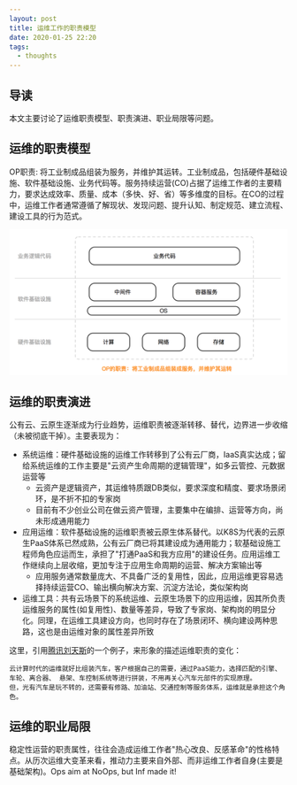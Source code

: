 ```yaml
---
layout: post
title: 运维工作的职责模型
date: 2020-01-25 22:20
tags:
  - thoughts
---
```


## 导读
本文主要讨论了运维职责模型、职责演进、职业局限等问题。

## 运维的职责模型
OP职责: 将工业制成品组装为服务，并维护其运转。工业制成品，包括硬件基础设施、软件基础设施、业务代码等。服务持续运营(CO)占据了运维工作者的主要精力，要求达成效率、质量、成本（多快、好、省）等多维度的目标。在CO的过程中，运维工作者通常遵循了解现状、发现问题、提升认知、制定规范、建立流程、建设工具的行为范式。

![page.png](https://raw.githubusercontent.com/niean/niean.github.io/master/images/20200125/op-model.png)

## 运维的职责演进
公有云、云原生逐渐成为行业趋势，运维职责被逐渐转移、替代，边界进一步收缩（未被彻底干掉）。主要表现为：

- 系统运维：硬件基础设施的运维工作转移到了公有云厂商，IaaS真实达成；留给系统运维的工作主要是"云资产生命周期的逻辑管理"，如多云管控、元数据运营等
    - 云资产是逻辑资产，其运维特质跟DB类似，要求深度和精度、要求场景闭环，是不折不扣的专家岗
    - 目前有不少创业公司在做云资产管理，主要集中在编排、运营等方向，尚未形成通用能力
- 应用运维：软件基础设施的运维职责被云原生体系替代。以K8S为代表的云原生PaaS体系已然成熟，公有云厂商已将其建设成为通用能力；软基础设施工程师角色应运而生，承担了"打通PaaS和我方应用"的建设任务。应用运维工作继续向上层收缩，更加专注于应用生命周期的运营、解决方案输出等
    - 应用服务通常数量庞大、不具备广泛的复用性，因此，应用运维更容易选择持续运营CO、输出横向解决方案、沉淀方法论，类似架构岗
- 运维工具：共有云场景下的系统运维、云原生场景下的应用运维，因其所负责运维服务的属性(如复用性)、数量等差异，导致了专家岗、架构岗的明显分化。同理，在运维工具建设方向，也同时存在了场景闭环、横向建设两种思路，这也是由运维对象的属性差异所致

这里，引用[腾讯刘天斯](https://mp.weixin.qq.com/s/_wwlN7GeF6VkmrK3q5__tw)的一个例子，来形象的描述运维职责的变化：

```
云计算时代的运维就好比组装汽车，客户根据自己的需要，通过PaaS能力，选择匹配的引擎、车轮、离合器、 悬架、车控制系统等进行拼装，不用再关心汽车元部件的实现原理。
但，光有汽车是玩不转的，还需要有修路、加油站、交通控制等服务体系，运维就是承担这个角色。
```

## 运维的职业局限
稳定性运营的职责属性，往往会造成运维工作者"热心改良、反感革命"的性格特点。从历次运维大变革来看，推动力主要来自外部、而非运维工作者自身(主要是基础架构)。Ops aim at NoOps, but Inf made it!
